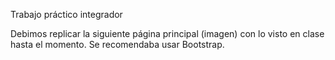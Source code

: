 Trabajo práctico integrador

Debimos replicar la siguiente página principal (imagen) con lo visto en clase hasta el momento. Se recomendaba usar Bootstrap.
